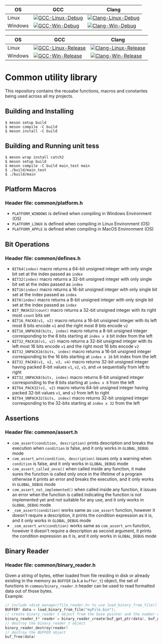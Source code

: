 
OS | GCC | Clang
-- | ------------------ | --------------------
Linux | [![GCC-Linux-Debug](https://github.com/ravi688/Common/actions/workflows/debug_unit_test.yml/badge.svg)](https://github.com/ravi688/Common/actions/workflows/debug_unit_test.yml) | [![Clang-Linux-Debug](https://github.com/ravi688/Common/actions/workflows/clang_debug_unit_test.yml/badge.svg)](https://github.com/ravi688/Common/actions/workflows/clang_debug_unit_test.yml)  
Windows | [![GCC-Win-Debug](https://github.com/ravi688/Common/actions/workflows/windows_debug_unit_test.yml/badge.svg)](https://github.com/ravi688/Common/actions/workflows/windows_debug_unit_test.yml) | [![Clang-Win-Debug](https://github.com/ravi688/Common/actions/workflows/clang_windows_debug_unit_test.yml/badge.svg)](https://github.com/ravi688/Common/actions/workflows/clang_windows_debug_unit_test.yml)  

OS | GCC | Clang
-- | ------------------ | --------------------
Linux | [![GCC-Linux-Release](https://github.com/ravi688/Common/actions/workflows/release_unit_test.yml/badge.svg)](https://github.com/ravi688/Common/actions/workflows/release_unit_test.yml) | [![Clang-Linux-Release](https://github.com/ravi688/Common/actions/workflows/clang_release_unit_test.yml/badge.svg)](https://github.com/ravi688/Common/actions/workflows/clang_release_unit_test.yml)  
Windows | [![GCC-Win-Release](https://github.com/ravi688/Common/actions/workflows/windows_release_unit_test.yml/badge.svg)](https://github.com/ravi688/Common/actions/workflows/windows_release_unit_test.yml) | [![Clang-Win-Release](https://github.com/ravi688/Common/actions/workflows/clang_windows_release_unit_test.yml/badge.svg)](https://github.com/ravi688/Common/actions/workflows/clang_windows_release_unit_test.yml)


# Common utility library
This repository contains the reusabe functions, macros and constantes being used across all my projects.

## Building and Installing
```
$ meson setup build
$ meson compile -C build
$ meson install -C build
```
## Building and Running unit tess
```
$ meson wrap install catch2
$ meson setup build
$ meson compile -C build main_test main
$ ./build/main_test
$ ./build/main 
```

## Platform Macros
### Header file: common/platform.h
* `PLATFORM_WINDOWS` is defined when compiling in Windows Environment (OS)
* `PLATFORM_LINUX` is defined when compiling in Linux Environment (OS)
* `PLATFORM_APPLE` is defined when compiling in MacOS Environment (OS)

## Bit Operations
### Header file: common/defines.h
* `BIT64(index)` macro returns a 64-bit unsigned integer with only single bit set at the index passed as `index`
* `BIT32(index)` macro returns a 32-bit unsigned integer with only single bit set at the index passed as `index`
* `BIT16(index)` macro returns a 16-bit unsigned integer with only single bit set at the index passed as `index`
* `BIT8(index)` macro returns a 8-bit unsigned integer with only single bit set at the index passed as `index`
* `BIT_MASK32(count)` macro returns a 32-bit unsigned integer with its right most `count` bits set
* `BIT16_PACK8(v1, v2)` macro returns a 16-bit unsigned integer with its left most 8 bits encode `v1` and the right most 8 bits encode `v2`
* `BIT16_UNPACK8(bits, index)` macro returns a 8-bit unsigned integer corresponding to the 8 bits starting at `index x 8` bit index from the left
* `BIT32_PACK16(v1, v2)` macro returns a 32-bit unsigned integer with its left most 16 bits encode `v1` and the right most 16 bits encode `v2`
* `BIT32_UNPACK16(bits, index)` macro returns a 16-bit unsigned integer corresponding to the 16 bits starting at `index x 16` bit index from the left
* `BIT32_PACK8(v1, v2, v3, v4)` macro returns 32-bit unsigned integer having packed 8-bit values `v1`, `v2`, `v3`, and `v4` sequentially from left to right
* `BIT32_UNPACK8(bits, index)` macro returns 8-bit unsigned integer corresponding to the 8 bits starting at `index x 8` from the left
* `BIT64_PACK32(v1, v2)` macro returns 64-bit unsigned integer having packed 32-bit values `v1`, and `v2` from left to right
* `BIT64_UNPACK32(bits, index)` macro returns 32-bit unsigned integer corresponding to the 32-bits starting at `index x 32` from the left

## Assertions
### Header file: common/assert.h
* `com_assert(condition, description)` prints description and breaks the execution when `condition` is false, and it only works in `GLOBAL_DEBUG` mode
* `com_assert_wrn(condition, description)` issues only a warning when `condition` is false, and it only works in `GLOBAL_DEBUG` mode
* `com_assert_called_once()` when called inside any function, it make sures the function is called only once in the lifetime  of a program otherwise it prints an error and breaks the execution, and it only works in `GLOBAL_DEBUG` mode
* `com_assert_not_implemented()` when called inside any function, it issues an error when the function is called indicating the function is not implemented yet and not suitable for any use, and it only works in `GLOBAL_DEBUG` mode
* `_com_assert(condition)` works same as `com_assert` function, however it doesn't require a description, it prints the condition expression as it is, and it only works in `GLOBAL_DEBUG` mode
* `_com_assert_wrn(condition)` works same as `com_assert_wrn` function, however it doesn't require a description as second argument, it prints the condition expression as it is, and it only works in `GLOBAL_DEBUG` mode

## Binary Reader
### Header file: common/binary_reader.h
Given a string of bytes, either loaded from file residing in disk or already existing in the memory as `BUFFER` (a.k.a `buffer_t`) object, the set of functions in `common/binary_reader.h` header can be used to read formatted data out of those bytes. <br>
Example:
```c
// include <disk_manager/file_reader.h> to use load_binary_from_file() function
BUFFER* data = load_binary_from_file("myFile.bin");
// create binary_reader_t object from the base pointer and the number of bytes it points to
binary_reader_t* reader = binary_reader_create(buf_get_ptr(data), buf_get_element_count(data))
// destroy the binary_reader_t object
binary_reader_destroy(reader)
// destroy the BUFFER object
buf_free(data)
```
